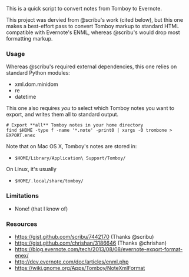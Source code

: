 This is a quick script to convert notes from Tomboy to Evernote.

This project was dervied from @scribu's work (cited below), but this one makes a best-effort pass to convert Tomboy markup to standard HTML compatible with Evernote's ENML, whereas @scribu's would drop most formatting markup.


### Usage

Whereas @scribu's required external dependencies, this one relies on standard Python modules:

- xml.dom.minidom
- re
- datetime

This one also requires _you_ to select which Tomboy notes you want to export, and writes them all to standard output.

```shell
# Export **all** Tomboy notes in your home directory
find $HOME -type f -name '*.note' -print0 | xargs -0 trombone > EXPORT.enex
```

Note that on Mac OS X, Tomboy's notes are stored in:

- `$HOME/Library/Application\ Support/Tomboy/`

On Linux, it's usually

- `$HOME/.local/share/tomboy/`


### Limitations

- None! (that I know of)


### Resources

- <https://gist.github.com/scribu/7442170> (Thanks @scribu)
- <https://gist.github.com/chrishan/3186646> (Thanks @chrishan)
- <https://blog.evernote.com/tech/2013/08/08/evernote-export-format-enex/>
- <http://dev.evernote.com/doc/articles/enml.php>
- <https://wiki.gnome.org/Apps/Tomboy/NoteXmlFormat>
